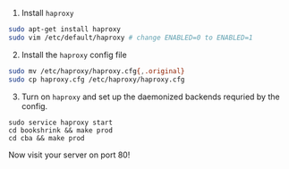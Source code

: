 1. Install `haproxy`

```bash
sudo apt-get install haproxy
sudo vim /etc/default/haproxy # change ENABLED=0 to ENABLED=1
```

2. Install the `haproxy` config file

```bash
sudo mv /etc/haproxy/haproxy.cfg{,.original}
sudo cp haproxy.cfg /etc/haproxy/haproxy.cfg
```

3. Turn on `haproxy` and set up the daemonized backends requried by the config.

```
sudo service haproxy start
cd bookshrink && make prod
cd cba && make prod
```

Now visit your server on port 80!
